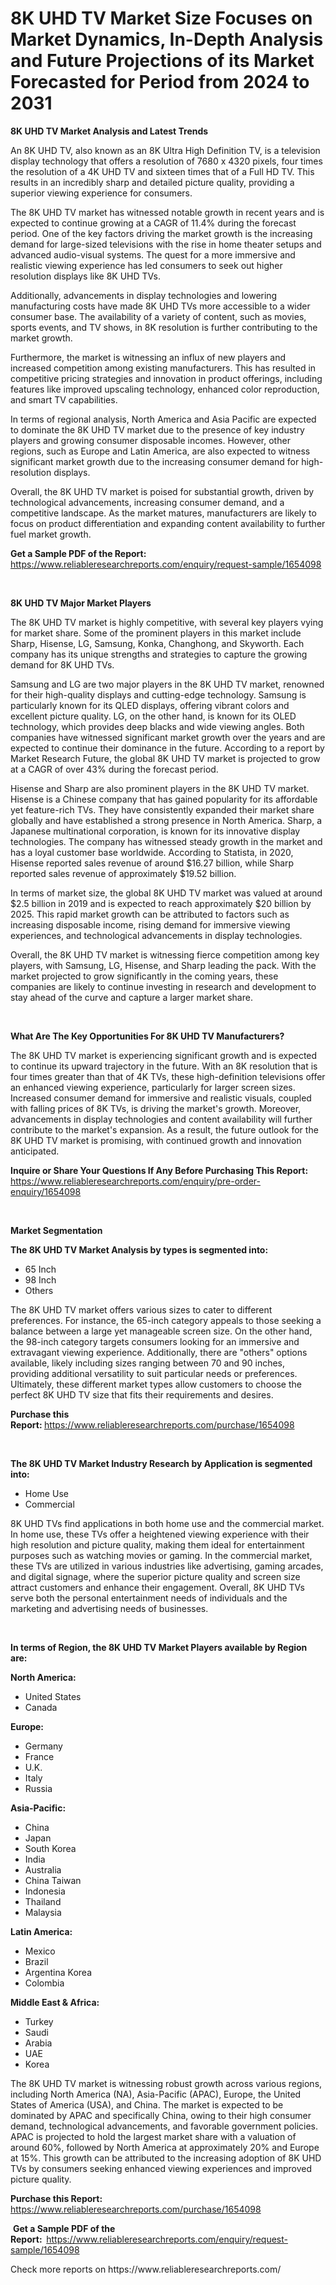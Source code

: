 <p><h1>8K UHD TV Market Size Focuses on Market Dynamics, In-Depth Analysis and Future Projections of its Market Forecasted for Period from 2024 to 2031</h1></p><p><strong>8K UHD TV Market Analysis and Latest Trends</strong></p>
<p><p>An 8K UHD TV, also known as an 8K Ultra High Definition TV, is a television display technology that offers a resolution of 7680 x 4320 pixels, four times the resolution of a 4K UHD TV and sixteen times that of a Full HD TV. This results in an incredibly sharp and detailed picture quality, providing a superior viewing experience for consumers.</p><p>The 8K UHD TV market has witnessed notable growth in recent years and is expected to continue growing at a CAGR of 11.4% during the forecast period. One of the key factors driving the market growth is the increasing demand for large-sized televisions with the rise in home theater setups and advanced audio-visual systems. The quest for a more immersive and realistic viewing experience has led consumers to seek out higher resolution displays like 8K UHD TVs.</p><p>Additionally, advancements in display technologies and lowering manufacturing costs have made 8K UHD TVs more accessible to a wider consumer base. The availability of a variety of content, such as movies, sports events, and TV shows, in 8K resolution is further contributing to the market growth.</p><p>Furthermore, the market is witnessing an influx of new players and increased competition among existing manufacturers. This has resulted in competitive pricing strategies and innovation in product offerings, including features like improved upscaling technology, enhanced color reproduction, and smart TV capabilities.</p><p>In terms of regional analysis, North America and Asia Pacific are expected to dominate the 8K UHD TV market due to the presence of key industry players and growing consumer disposable incomes. However, other regions, such as Europe and Latin America, are also expected to witness significant market growth due to the increasing consumer demand for high-resolution displays.</p><p>Overall, the 8K UHD TV market is poised for substantial growth, driven by technological advancements, increasing consumer demand, and a competitive landscape. As the market matures, manufacturers are likely to focus on product differentiation and expanding content availability to further fuel market growth.</p></p>
<p><strong>Get a Sample PDF of the Report:&nbsp;</strong> <a href="https://www.reliableresearchreports.com/enquiry/request-sample/1654098">https://www.reliableresearchreports.com/enquiry/request-sample/1654098</a></p>
<p>&nbsp;</p>
<p><strong>8K UHD TV Major Market Players</strong></p>
<p><p>The 8K UHD TV market is highly competitive, with several key players vying for market share. Some of the prominent players in this market include Sharp, Hisense, LG, Samsung, Konka, Changhong, and Skyworth. Each company has its unique strengths and strategies to capture the growing demand for 8K UHD TVs.</p><p>Samsung and LG are two major players in the 8K UHD TV market, renowned for their high-quality displays and cutting-edge technology. Samsung is particularly known for its QLED displays, offering vibrant colors and excellent picture quality. LG, on the other hand, is known for its OLED technology, which provides deep blacks and wide viewing angles. Both companies have witnessed significant market growth over the years and are expected to continue their dominance in the future. According to a report by Market Research Future, the global 8K UHD TV market is projected to grow at a CAGR of over 43% during the forecast period.</p><p>Hisense and Sharp are also prominent players in the 8K UHD TV market. Hisense is a Chinese company that has gained popularity for its affordable yet feature-rich TVs. They have consistently expanded their market share globally and have established a strong presence in North America. Sharp, a Japanese multinational corporation, is known for its innovative display technologies. The company has witnessed steady growth in the market and has a loyal customer base worldwide. According to Statista, in 2020, Hisense reported sales revenue of around $16.27 billion, while Sharp reported sales revenue of approximately $19.52 billion.</p><p>In terms of market size, the global 8K UHD TV market was valued at around $2.5 billion in 2019 and is expected to reach approximately $20 billion by 2025. This rapid market growth can be attributed to factors such as increasing disposable income, rising demand for immersive viewing experiences, and technological advancements in display technologies.</p><p>Overall, the 8K UHD TV market is witnessing fierce competition among key players, with Samsung, LG, Hisense, and Sharp leading the pack. With the market projected to grow significantly in the coming years, these companies are likely to continue investing in research and development to stay ahead of the curve and capture a larger market share.</p></p>
<p>&nbsp;</p>
<p><strong>What Are The Key Opportunities For 8K UHD TV Manufacturers?</strong></p>
<p><p>The 8K UHD TV market is experiencing significant growth and is expected to continue its upward trajectory in the future. With an 8K resolution that is four times greater than that of 4K TVs, these high-definition televisions offer an enhanced viewing experience, particularly for larger screen sizes. Increased consumer demand for immersive and realistic visuals, coupled with falling prices of 8K TVs, is driving the market's growth. Moreover, advancements in display technologies and content availability will further contribute to the market's expansion. As a result, the future outlook for the 8K UHD TV market is promising, with continued growth and innovation anticipated.</p></p>
<p><strong>Inquire or Share Your Questions If Any Before Purchasing This Report:</strong> <a href="https://www.reliableresearchreports.com/enquiry/pre-order-enquiry/1654098">https://www.reliableresearchreports.com/enquiry/pre-order-enquiry/1654098</a></p>
<p>&nbsp;</p>
<p><strong>Market Segmentation</strong></p>
<p><strong>The 8K UHD TV Market Analysis by types is segmented into:</strong></p>
<p><ul><li>65 Inch</li><li>98 Inch</li><li>Others</li></ul></p>
<p><p>The 8K UHD TV market offers various sizes to cater to different preferences. For instance, the 65-inch category appeals to those seeking a balance between a large yet manageable screen size. On the other hand, the 98-inch category targets consumers looking for an immersive and extravagant viewing experience. Additionally, there are "others" options available, likely including sizes ranging between 70 and 90 inches, providing additional versatility to suit particular needs or preferences. Ultimately, these different market types allow customers to choose the perfect 8K UHD TV size that fits their requirements and desires.</p></p>
<p><strong>Purchase this Report:&nbsp;</strong><a href="https://www.reliableresearchreports.com/purchase/1654098">https://www.reliableresearchreports.com/purchase/1654098</a></p>
<p>&nbsp;</p>
<p><strong>The 8K UHD TV Market Industry Research by Application is segmented into:</strong></p>
<p><ul><li>Home Use</li><li>Commercial</li></ul></p>
<p><p>8K UHD TVs find applications in both home use and the commercial market. In home use, these TVs offer a heightened viewing experience with their high resolution and picture quality, making them ideal for entertainment purposes such as watching movies or gaming. In the commercial market, these TVs are utilized in various industries like advertising, gaming arcades, and digital signage, where the superior picture quality and screen size attract customers and enhance their engagement. Overall, 8K UHD TVs serve both the personal entertainment needs of individuals and the marketing and advertising needs of businesses.</p></p>
<p>&nbsp;</p>
<p><strong>In terms of Region, the 8K UHD TV Market Players available by Region are:</strong></p>
<p>
    <p> <strong> North America: </strong>
        <ul>
            <li>United States</li>
            <li>Canada</li>
        </ul>
        </p> 
    <p> <strong> Europe: </strong>
        <ul>
            <li>Germany</li>
            <li>France</li>
            <li>U.K.</li>
            <li>Italy</li>
            <li>Russia</li>
        </ul>
        </p> 
    <p> <strong> Asia-Pacific: </strong>
        <ul>
            <li>China</li>
            <li>Japan</li>
            <li>South Korea</li>
            <li>India</li>
            <li>Australia</li>
            <li>China Taiwan</li>
            <li>Indonesia</li>
            <li>Thailand</li>
            <li>Malaysia</li>
        </ul>
        </p> 
    <p> <strong> Latin America: </strong>
        <ul>
            <li>Mexico</li>
            <li>Brazil</li>
            <li>Argentina Korea</li>
            <li>Colombia</li>
        </ul>
        </p> 
    <p> <strong> Middle East & Africa: </strong>
        <ul>
            <li>Turkey</li>
            <li>Saudi</li>
            <li>Arabia</li>
            <li>UAE</li>
            <li>Korea</li>
        </ul>
    </p>
    </p>
<p><p>The 8K UHD TV market is witnessing robust growth across various regions, including North America (NA), Asia-Pacific (APAC), Europe, the United States of America (USA), and China. The market is expected to be dominated by APAC and specifically China, owing to their high consumer demand, technological advancements, and favorable government policies. APAC is projected to hold the largest market share with a valuation of around 60%, followed by North America at approximately 20% and Europe at 15%. This growth can be attributed to the increasing adoption of 8K UHD TVs by consumers seeking enhanced viewing experiences and improved picture quality.</p></p>
<p><strong>Purchase this Report: </strong><a href="https://www.reliableresearchreports.com/purchase/1654098">https://www.reliableresearchreports.com/purchase/1654098</a></p>
<p>&nbsp;<strong>Get a Sample PDF of the Report:&nbsp;&nbsp;</strong><a href="https://www.reliableresearchreports.com/enquiry/request-sample/1654098">https://www.reliableresearchreports.com/enquiry/request-sample/1654098</a></p>
<p><strong></strong></p>
<p>Check more reports on https://www.reliableresearchreports.com/</p>